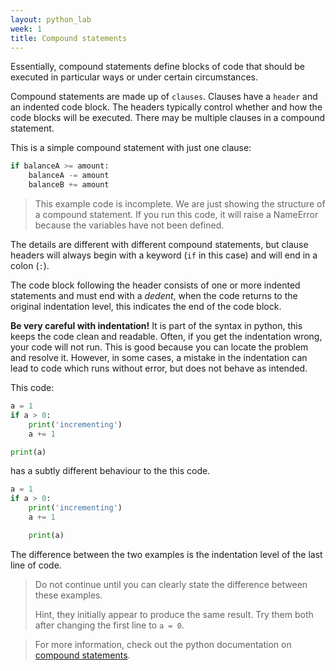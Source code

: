 ```yaml
---
layout: python_lab
week: 1
title: Compound statements
---
```


Essentially, compound statements define blocks of code that should be executed in particular ways or under certain circumstances.

Compound statements are made up of `clauses`.
Clauses have a `header` and an indented code block.
The headers typically control whether and how the code blocks will be executed.
There may be multiple clauses in a compound statement.

This is a simple compound statement with just one clause:

```python
if balanceA >= amount:
    balanceA -= amount
    balanceB += amount
```

> This example code is incomplete.
We are just showing the structure of a compound statement.
If you run this code, it will raise a NameError because the variables have not been defined.

The details are different with different compound statements, but clause headers will always begin with a keyword (`if` in this case) and will end in a colon (`:`).

The code block following the header consists of one or more indented statements and must end with a *dedent*, when the code returns to the original indentation level, this indicates the end of the code block.

**Be very careful with indentation!**
It is part of the syntax in python, this keeps the code clean and readable.
Often, if you get the indentation wrong, your code will not run. 
This is good because you can locate the problem and resolve it.
However, in some cases, a mistake in the indentation can lead to code which runs without error, but does not behave as intended.

This code:

```python
a = 1
if a > 0:
    print('incrementing')
    a += 1

print(a)
```

has a subtly different behaviour to the this code.

```python
a = 1
if a > 0:
    print('incrementing')
    a += 1

    print(a)
```

The difference between the two examples is the indentation level of the last line of code.

> Do not continue until you can clearly state the difference between these examples.
>
> Hint, they initially appear to produce the same result.
> Try them both after changing the first line to `a = 0`.

> For more information, check out the python documentation on [compound statements](https://docs.python.org/3/reference/compound_stmts.html).
